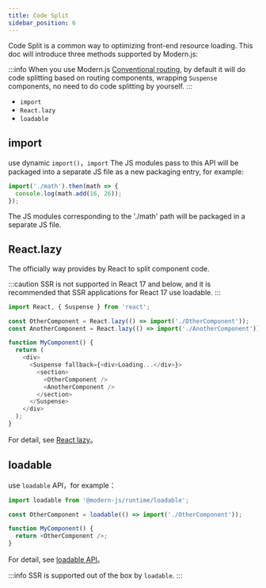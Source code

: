 ```yaml
---
title: Code Split
sidebar_position: 6
---
```


Code Split is a common way to optimizing front-end resource loading. This doc will introduce three methods supported by Modern.js:

:::info
When you use Modern.js [Conventional routing](/docs/guides/basic-features/routes#conventional-routing), by default it will do code splitting based on routing components, wrapping `Suspense` components, no need to do code splitting by yourself.
:::

- `import`
- `React.lazy`
- `loadable`

## import

use dynamic `import()`，`import` The JS modules pass to this API will be packaged into a separate JS file as a new packaging entry, for example:

```ts
import('./math').then(math => {
  console.log(math.add(16, 26));
});
```

The JS modules corresponding to the './math' path will be packaged in a separate JS file.

## React.lazy

The officially way provides by React to split component code.

:::caution
SSR is not supported in React 17 and below, and it is recommended that SSR applications for React 17 use loadable.
:::

```ts
import React, { Suspense } from 'react';

const OtherComponent = React.lazy(() => import('./OtherComponent'));
const AnotherComponent = React.lazy(() => import('./AnotherComponent'));

function MyComponent() {
  return (
    <div>
      <Suspense fallback={<div>Loading...</div>}>
        <section>
          <OtherComponent />
          <AnotherComponent />
        </section>
      </Suspense>
    </div>
  );
}
```

For detail, see [React lazy](https://reactjs.org/docs/code-splitting.html#reactlazy)。

## loadable

use `loadable` API，for example：

```ts
import loadable from '@modern-js/runtime/loadable';

const OtherComponent = loadable(() => import('./OtherComponent'));

function MyComponent() {
  return <OtherComponent />;
}
```

For detail, see [loadable API](/docs/apis/app/runtime/utility/loadable)。

:::info
SSR is supported out of the box by `loadable`.
:::
